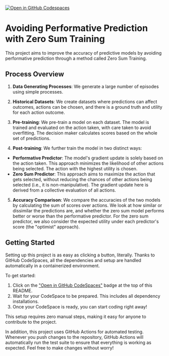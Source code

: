[![Open in GitHub Codespaces](https://github.com/codespaces/badge.svg)](https://codespaces.new/abdurraheemali/historical-action-predictor?quickstart=1)

# Avoiding Performative Prediction with Zero Sum Training

This project aims to improve the accuracy of predictive models by avoiding performative prediction through a method called Zero Sum Training.

## Process Overview

1. **Data Generating Processes**: We generate a large number of episodes using simple processes.

2. **Historical Datasets**: We create datasets where predictions can affect outcomes, actions can be chosen, and there is a ground truth and utility for each action outcome.

3. **Pre-training**: We pre-train a model on each dataset. The model is trained and evaluated on the action taken, with care taken to avoid overfitting. The decision maker calculates scores based on the whole set of predictions.

4. **Post-training**: We further train the model in two distinct ways:
- **Performative Predictor**: The model's gradient update is solely based on the action taken. This approach minimizes the likelihood of other actions being selected. The action with the highest utility is chosen.
- **Zero Sum Predictor**: This approach aims to maximize the action that gets selected, without reducing the chances of other actions being selected (i.e., it is non-manipulative). The gradient update here is derived from a collective evaluation of all actions.

5. **Accuracy Comparison**: We compare the accuracies of the two models by calculating the sum of scores over actions. We look at how similar or dissimilar the predictions are, and whether the zero sum model performs better or worse than the performative predictor. For the zero sum predictor, we also consider the expected utility under each predictor's score (the "optimist" approach).

## Getting Started

Setting up this project is as easy as clicking a button, literally. Thanks to GitHub CodeSpaces, all the dependencies and setup are handled automatically in a containerized environment. 

To get started:

1. Click on the ["Open in GitHub CodeSpaces"](https://codespaces.new/abdurraheemali/historical-action-predictor?quickstart=1) badge at the top of this README.
2. Wait for your CodeSpace to be prepared. This includes all dependency installations.
3. Once your CodeSpace is ready, you can start coding right away!

This setup requires zero manual steps, making it easy for anyone to contribute to the project.

In addition, this project uses GitHub Actions for automated testing. Whenever you push changes to the repository, GitHub Actions will automatically run the test suite to ensure that everything is working as expected. Feel free to make changes without worry!